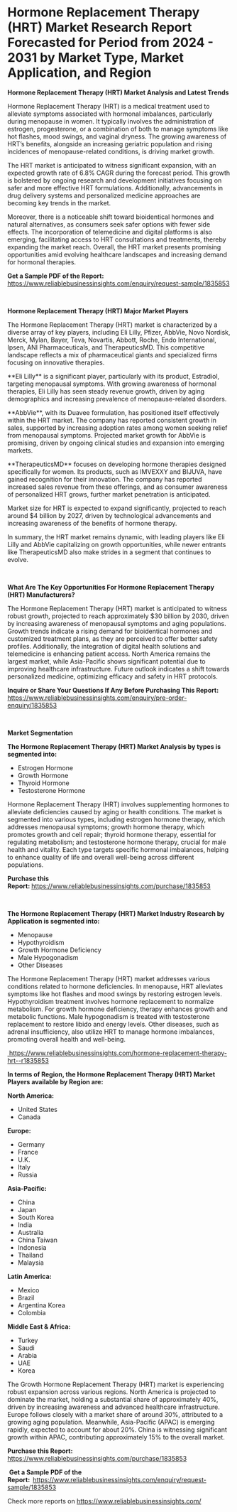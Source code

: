 <p><h1>Hormone Replacement Therapy (HRT) Market Research Report Forecasted for Period from 2024 -  2031 by Market Type, Market Application, and Region</h1></p><p><strong>Hormone Replacement Therapy (HRT) Market Analysis and Latest Trends</strong></p>
<p><p>Hormone Replacement Therapy (HRT) is a medical treatment used to alleviate symptoms associated with hormonal imbalances, particularly during menopause in women. It typically involves the administration of estrogen, progesterone, or a combination of both to manage symptoms like hot flashes, mood swings, and vaginal dryness. The growing awareness of HRT’s benefits, alongside an increasing geriatric population and rising incidences of menopause-related conditions, is driving market growth.</p><p>The HRT market is anticipated to witness significant expansion, with an expected growth rate of 6.8% CAGR during the forecast period. This growth is bolstered by ongoing research and development initiatives focusing on safer and more effective HRT formulations. Additionally, advancements in drug delivery systems and personalized medicine approaches are becoming key trends in the market.</p><p>Moreover, there is a noticeable shift toward bioidentical hormones and natural alternatives, as consumers seek safer options with fewer side effects. The incorporation of telemedicine and digital platforms is also emerging, facilitating access to HRT consultations and treatments, thereby expanding the market reach. Overall, the HRT market presents promising opportunities amid evolving healthcare landscapes and increasing demand for hormonal therapies.</p></p>
<p><strong>Get a Sample PDF of the Report:&nbsp;</strong> <a href="https://www.reliablebusinessinsights.com/enquiry/request-sample/1835853?utm_campaign=1119&utm_medium=2&utm_source=Github&utm_content=ia&utm_term=31122024&utm_id=hormone-replacement-therapy-hrt">https://www.reliablebusinessinsights.com/enquiry/request-sample/1835853</a></p>
<p>&nbsp;</p>
<p><strong>Hormone Replacement Therapy (HRT) Major Market Players</strong></p>
<p><p>The Hormone Replacement Therapy (HRT) market is characterized by a diverse array of key players, including Eli Lilly, Pfizer, AbbVie, Novo Nordisk, Merck, Mylan, Bayer, Teva, Novartis, Abbott, Roche, Endo International, Ipsen, ANI Pharmaceuticals, and TherapeuticsMD. This competitive landscape reflects a mix of pharmaceutical giants and specialized firms focusing on innovative therapies.</p><p>**Eli Lilly** is a significant player, particularly with its product, Estradiol, targeting menopausal symptoms. With growing awareness of hormonal therapies, Eli Lilly has seen steady revenue growth, driven by aging demographics and increasing prevalence of menopause-related disorders.</p><p>**AbbVie**, with its Duavee formulation, has positioned itself effectively within the HRT market. The company has reported consistent growth in sales, supported by increasing adoption rates among women seeking relief from menopausal symptoms. Projected market growth for AbbVie is promising, driven by ongoing clinical studies and expansion into emerging markets.</p><p>**TherapeuticsMD** focuses on developing hormone therapies designed specifically for women. Its products, such as IMVEXXY and BIJUVA, have gained recognition for their innovation. The company has reported increased sales revenue from these offerings, and as consumer awareness of personalized HRT grows, further market penetration is anticipated.</p><p>Market size for HRT is expected to expand significantly, projected to reach around $4 billion by 2027, driven by technological advancements and increasing awareness of the benefits of hormone therapy. </p><p>In summary, the HRT market remains dynamic, with leading players like Eli Lilly and AbbVie capitalizing on growth opportunities, while newer entrants like TherapeuticsMD also make strides in a segment that continues to evolve.</p></p>
<p>&nbsp;</p>
<p><strong>What Are The Key Opportunities For Hormone Replacement Therapy (HRT) Manufacturers?</strong></p>
<p><p>The Hormone Replacement Therapy (HRT) market is anticipated to witness robust growth, projected to reach approximately $30 billion by 2030, driven by increasing awareness of menopausal symptoms and aging populations. Growth trends indicate a rising demand for bioidentical hormones and customized treatment plans, as they are perceived to offer better safety profiles. Additionally, the integration of digital health solutions and telemedicine is enhancing patient access. North America remains the largest market, while Asia-Pacific shows significant potential due to improving healthcare infrastructure. Future outlook indicates a shift towards personalized medicine, optimizing efficacy and safety in HRT protocols.</p></p>
<p><strong>Inquire or Share Your Questions If Any Before Purchasing This Report:</strong> <a href="https://www.reliablebusinessinsights.com/enquiry/pre-order-enquiry/1835853?utm_campaign=1119&utm_medium=2&utm_source=Github&utm_content=ia&utm_term=31122024&utm_id=hormone-replacement-therapy-hrt">https://www.reliablebusinessinsights.com/enquiry/pre-order-enquiry/1835853</a></p>
<p>&nbsp;</p>
<p><strong>Market Segmentation</strong></p>
<p><strong>The Hormone Replacement Therapy (HRT) Market Analysis by types is segmented into:</strong></p>
<p><ul><li>Estrogen Hormone</li><li>Growth Hormone</li><li>Thyroid Hormone</li><li>Testosterone Hormone</li></ul></p>
<p><p>Hormone Replacement Therapy (HRT) involves supplementing hormones to alleviate deficiencies caused by aging or health conditions. The market is segmented into various types, including estrogen hormone therapy, which addresses menopausal symptoms; growth hormone therapy, which promotes growth and cell repair; thyroid hormone therapy, essential for regulating metabolism; and testosterone hormone therapy, crucial for male health and vitality. Each type targets specific hormonal imbalances, helping to enhance quality of life and overall well-being across different populations.</p></p>
<p><strong>Purchase this Report:&nbsp;</strong><a href="https://www.reliablebusinessinsights.com/purchase/1835853?utm_campaign=1119&utm_medium=2&utm_source=Github&utm_content=ia&utm_term=31122024&utm_id=hormone-replacement-therapy-hrt">https://www.reliablebusinessinsights.com/purchase/1835853</a></p>
<p>&nbsp;</p>
<p><strong>The Hormone Replacement Therapy (HRT) Market Industry Research by Application is segmented into:</strong></p>
<p><ul><li>Menopause</li><li>Hypothyroidism</li><li>Growth Hormone Deficiency</li><li>Male Hypogonadism</li><li>Other Diseases</li></ul></p>
<p><p>The Hormone Replacement Therapy (HRT) market addresses various conditions related to hormone deficiencies. In menopause, HRT alleviates symptoms like hot flashes and mood swings by restoring estrogen levels. Hypothyroidism treatment involves hormone replacement to normalize metabolism. For growth hormone deficiency, therapy enhances growth and metabolic functions. Male hypogonadism is treated with testosterone replacement to restore libido and energy levels. Other diseases, such as adrenal insufficiency, also utilize HRT to manage hormone imbalances, promoting overall health and well-being.</p></p>
<p><a href="https://www.reliablebusinessinsights.com/hormone-replacement-therapy-hrt--r1835853?utm_campaign=1119&utm_medium=2&utm_source=Github&utm_content=ia&utm_term=31122024&utm_id=hormone-replacement-therapy-hrt">&nbsp;https://www.reliablebusinessinsights.com/hormone-replacement-therapy-hrt--r1835853</a></p>
<p><strong>In terms of Region, the Hormone Replacement Therapy (HRT) Market Players available by Region are:</strong></p>
<p>
    <p> <strong> North America: </strong>
        <ul>
            <li>United States</li>
            <li>Canada</li>
        </ul>
        </p> 
    <p> <strong> Europe: </strong>
        <ul>
            <li>Germany</li>
            <li>France</li>
            <li>U.K.</li>
            <li>Italy</li>
            <li>Russia</li>
        </ul>
        </p> 
    <p> <strong> Asia-Pacific: </strong>
        <ul>
            <li>China</li>
            <li>Japan</li>
            <li>South Korea</li>
            <li>India</li>
            <li>Australia</li>
            <li>China Taiwan</li>
            <li>Indonesia</li>
            <li>Thailand</li>
            <li>Malaysia</li>
        </ul>
        </p> 
    <p> <strong> Latin America: </strong>
        <ul>
            <li>Mexico</li>
            <li>Brazil</li>
            <li>Argentina Korea</li>
            <li>Colombia</li>
        </ul>
        </p> 
    <p> <strong> Middle East & Africa: </strong>
        <ul>
            <li>Turkey</li>
            <li>Saudi</li>
            <li>Arabia</li>
            <li>UAE</li>
            <li>Korea</li>
        </ul>
    </p>
    </p>
<p><p>The Growth Hormone Replacement Therapy (HRT) market is experiencing robust expansion across various regions. North America is projected to dominate the market, holding a substantial share of approximately 40%, driven by increasing awareness and advanced healthcare infrastructure. Europe follows closely with a market share of around 30%, attributed to a growing aging population. Meanwhile, Asia-Pacific (APAC) is emerging rapidly, expected to account for about 20%. China is witnessing significant growth within APAC, contributing approximately 15% to the overall market.</p></p>
<p><strong>Purchase this Report: </strong><a href="https://www.reliablebusinessinsights.com/purchase/1835853?utm_campaign=1119&utm_medium=2&utm_source=Github&utm_content=ia&utm_term=31122024&utm_id=hormone-replacement-therapy-hrt">https://www.reliablebusinessinsights.com/purchase/1835853</a></p>
<p>&nbsp;<strong>Get a Sample PDF of the Report:&nbsp;&nbsp;</strong><a href="https://www.reliablebusinessinsights.com/enquiry/request-sample/1835853?utm_campaign=1119&utm_medium=2&utm_source=Github&utm_content=ia&utm_term=31122024&utm_id=hormone-replacement-therapy-hrt">https://www.reliablebusinessinsights.com/enquiry/request-sample/1835853</a></p>
<p><strong></strong></p>
<p>Check more reports on <a href="https://www.reliablebusinessinsights.com/?utm_campaign=1119&utm_medium=2&utm_source=Github&utm_content=ia&utm_term=31122024&utm_id=hormone-replacement-therapy-hrt">https://www.reliablebusinessinsights.com/</a></p>